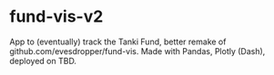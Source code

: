 # fund-vis-v2
App to (eventually) track the Tanki Fund, better remake of github.com/evesdropper/fund-vis. Made with Pandas, Plotly (Dash), deployed on TBD. 
